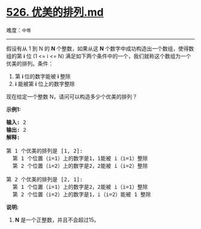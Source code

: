 # [526. 优美的排列.md](https://leetcode-cn.com/problems/beautiful-arrangement)

难度：`中等`

---

<p>假设有从 1 到 N 的&nbsp;<strong>N&nbsp;</strong>个整数，如果从这&nbsp;<strong>N&nbsp;</strong>个数字中成功构造出一个数组，使得数组的第 <strong>i</strong>&nbsp;位 (1 &lt;= i &lt;= N) 满足如下两个条件中的一个，我们就称这个数组为一个优美的排列。条件：</p>

<ol>
	<li>第&nbsp;<strong>i&nbsp;</strong>位的数字能被&nbsp;<strong>i&nbsp;</strong>整除</li>
	<li><strong>i</strong> 能被第 <strong>i</strong> 位上的数字整除</li>
</ol>

<p>现在给定一个整数 N，请问可以构造多少个优美的排列？</p>

<p><strong>示例1:</strong></p>

<pre>
<strong>输入:</strong> 2
<strong>输出:</strong> 2
<strong>解释:</strong> 

第 1 个优美的排列是 [1, 2]:
  第 1 个位置（i=1）上的数字是1，1能被 i（i=1）整除
  第 2 个位置（i=2）上的数字是2，2能被 i（i=2）整除

第 2 个优美的排列是 [2, 1]:
  第 1 个位置（i=1）上的数字是2，2能被 i（i=1）整除
  第 2 个位置（i=2）上的数字是1，i（i=2）能被 1 整除
</pre>

<p><strong>说明:</strong></p>

<ol>
	<li><strong>N</strong> 是一个正整数，并且不会超过15。</li>
</ol>
